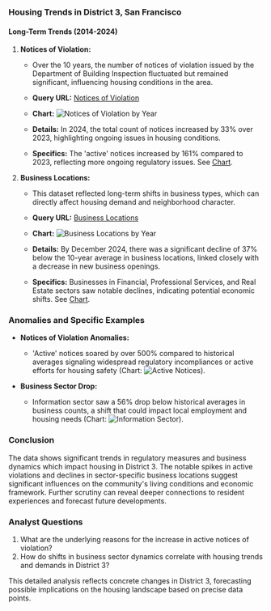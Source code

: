 ### Housing Trends in District 3, San Francisco

#### Long-Term Trends (2014-2024)
1. **Notices of Violation:**
   - Over the 10 years, the number of notices of violation issued by the Department of Building Inspection fluctuated but remained significant, influencing housing conditions in the area.
   - **Query URL:** [Notices of Violation](https://data.sfgov.org/resource/nbtm-fbw5.json?%24query=SELECT+date_trunc_y%28date_filed%29+AS+year%2C+status%2C+nov_category_description%2C+receiving_division%2C+assigned_division%2C+supervisor_district%2C+zipcode%2C+COUNT%28%2A%29+AS+item_count+WHERE+date_filed+%3E%3D%272014-01-01%27+GROUP+BY+year%2C+status%2C+nov_category_description%2C+receiving_division%2C+assigned_division%2C+supervisor_district%2C+zipcode+ORDER+BY+year+LIMIT+5000+OFFSET+10000)
   - **Chart:** ![Notices of Violation by Year](../static/chart_f950c9.png)

   - **Details:** In 2024, the total count of notices increased by 33% over 2023, highlighting ongoing issues in housing conditions. 
   - **Specifics:** The 'active' notices increased by 161% compared to 2023, reflecting more ongoing regulatory issues. See [Chart](../static/chart_7f3892.png).

2. **Business Locations:**
   - This dataset reflected long-term shifts in business types, which can directly affect housing demand and neighborhood character.
   - **Query URL:** [Business Locations](https://data.sfgov.org/resource/g8m3-pdis.json?%24query=SELECT+date_trunc_y%28location_start_date%29+AS+year%2C+count%28%2A%29+as+item_count%2C+naic_code_description%2C+supervisor_district%2C+neighborhoods_analysis_boundaries+WHERE+location_start_date+%3E%3D%272014-01-01%27+GROUP+BY+year%2C+naic_code_description%2C+supervisor_district%2C+neighborhoods_analysis_boundaries+LIMIT+5000+OFFSET+5000)
   - **Chart:** ![Business Locations by Year](../static/chart_2f86bf.png)

   - **Details:** By December 2024, there was a significant decline of 37% below the 10-year average in business locations, linked closely with a decrease in new business openings.
   - **Specifics:** Businesses in Financial, Professional Services, and Real Estate sectors saw notable declines, indicating potential economic shifts. See [Chart](../static/chart_8eb52f.png).

### Anomalies and Specific Examples
- **Notices of Violation Anomalies:**
  - 'Active' notices soared by over 500% compared to historical averages signaling widespread regulatory incompliances or active efforts for housing safety (Chart: ![Active Notices](../static/chart_a216e612.png)).
  
- **Business Sector Drop:**
  - Information sector saw a 56% drop below historical averages in business counts, a shift that could impact local employment and housing needs (Chart: ![Information Sector](../static/chart_b8f067fd.png)).

### Conclusion
The data shows significant trends in regulatory measures and business dynamics which impact housing in District 3. The notable spikes in active violations and declines in sector-specific business locations suggest significant influences on the community's living conditions and economic framework. Further scrutiny can reveal deeper connections to resident experiences and forecast future developments.

### Analyst Questions
1. What are the underlying reasons for the increase in active notices of violation?
2. How do shifts in business sector dynamics correlate with housing trends and demands in District 3?

This detailed analysis reflects concrete changes in District 3, forecasting possible implications on the housing landscape based on precise data points.